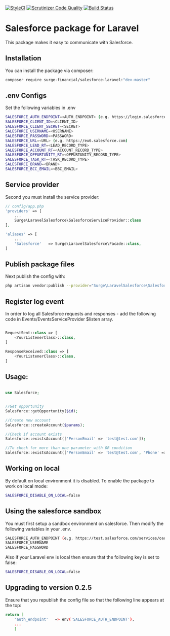 [![StyleCI](https://styleci.io/repos/96553078/shield?branch=master)](https://styleci.io/repos/96553078)
[![Scrutinizer Code Quality](https://scrutinizer-ci.com/g/Surge-Financial/laravel-salesforce/badges/quality-score.png?b=master)](https://scrutinizer-ci.com/g/Surge-Financial/laravel-salesforce/?branch=master)
[![Build Status](https://travis-ci.org/Surge-Financial/laravel-salesforce.svg?branch=master)](https://travis-ci.org/Surge-Financial/laravel-salesforce)
# Salesforce package for Laravel

This package makes it easy to communicate with Salesforce.

## Installation

You can install the package via composer:

``` bash
composer require surge-financial/salesforce-laravel:"dev-master"
```

## .env Configs

Set the following variables in .env
``` bash
SALESFORCE_AUTH_ENDPOINT=<AUTH_ENDPOINT> (e.g. https://login.salesforce.com/services/oauth2/token for the salesforce live env)
SALESFORCE_CLIENT_ID=<CLIENT_ID>
SALESFORCE_CLIENT_SECRET=<SECRET>
SALESFORCE_USERNAME=<USERNAME>
SALESFORCE_PASSWORD=<PASSWORD>
SALESFORCE_URL=<URL> (e.g. https://eu6.salesforce.com)
SALESFORCE_LEAD_RT=<LEAD_RECORD_TYPE>
SALESFORCE_ACCOUNT_RT=<ACCOUNT_RECORD_TYPE>
SALESFORCE_OPPURTUNITY_RT=<OPPURTUNITY_RECORD_TYPE>
SALESFORCE_TASK_RT=<TASK_RECORD_TYPE>
SALESFORCE_BRAND=<BRAND>
SALESFORCE_BCC_EMAIL=<BBC_EMAIL>
```

## Service provider
Second you must install the service provider:

``` php
// config/app.php
'providers' => [
    ...
    Surge\LaravelSalesforce\SalesforceServiceProvider::class
],

'aliases' => [
    ...
    'Salesforce'   => Surge\LaravelSalesforce\Facade::class,   
]

```

## Publish package files
Next publish the config with:

``` bash
php artisan vendor:publish --provider="Surge\LaravelSalesforce\SalesforceServiceProvider"
```

## Register log event
In order to log all Salesforce requests and responses - add the following code in Events/EventsServiceProvider $listen array.
``` php

RequestSent::class => [
    <YourListenerClass>::class,
]

ResponseReceived::class => [
    <YourListenerClass>::class,
]

```

## Usage:

``` php

use Salesforce;


//Get opportunity
Salesforce::getOpportunity($id);

//Create new account
Salesforce::createAccount($params);

//Check if account exists
Salesforce::existsAccount(['PersonEmail' => 'test@test.com']);

//To check for more than one parameter with OR condition
Salesforce::existsAccount(['PersonEmail' => 'test@test.com', 'Phone' => '07846000111'], 'OR');

```

## Working on local
By default on local environment it is disabled.
To enable the package to work on local mode:
``` bash
SALESFORCE_DISABLE_ON_LOCAL=false
```
## Using the salesforce sandbox
You must first setup a sandbox environment on salesforce.
Then modify the following variables in your .env.
``` bash
SALESFORCE_AUTH_ENDPOINT (e.g. https://test.salesforce.com/services/oauth2/token)
SALESFORCE_USERNAME
SALESFORCE_PASSWORD
```
Also if your Laravel env is local then ensure that the following key is set to false:
``` bash
SALESFORCE_DISABLE_ON_LOCAL=false
```
## Upgrading to version 0.2.5
Ensure that you republish the config file so that the following line appears at the top:
``` bash
return [
    'auth_endpoint'   => env('SALESFORCE_AUTH_ENDPOINT'),
    ...
    ]
```